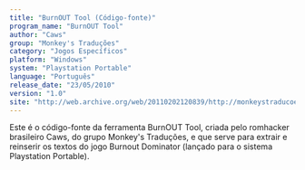 ```yaml
---
title: "BurnOUT Tool (Código-fonte)"
program_name: "BurnOUT Tool"
author: "Caws"
group: "Monkey's Traduções"
category: "Jogos Específicos"
platform: "Windows"
system: "Playstation Portable"
language: "Português"
release_date: "23/05/2010"
version: "1.0"
site: "http://web.archive.org/web/20110202120839/http://monkeystraducoes.com/ (fora do ar)"
---
```

Este é o código-fonte da ferramenta BurnOUT Tool, criada pelo romhacker brasileiro Caws, do grupo Monkey's Traduções, e que serve para extrair e reinserir os textos do jogo Burnout Dominator (lançado para o sistema Playstation Portable).
